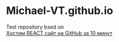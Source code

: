 # Michael-VT.github.io
Test repository bsed on<br>
<a link href="https://www.youtube.com/watch?v=jnyMoXlbEno"> Хостим REACT сайт на GitHub за 10 минут</a>
